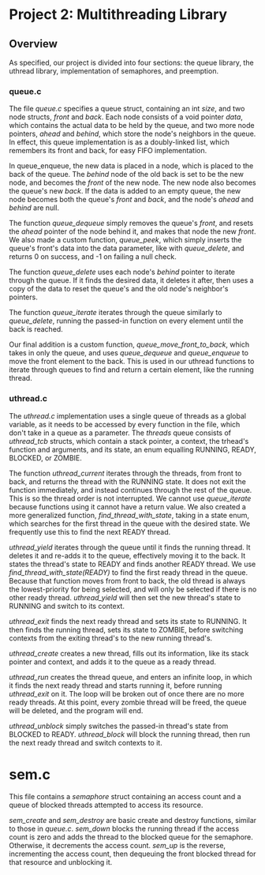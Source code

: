 # Project 2: Multithreading Library

## Overview
As specified, our project is divided into four sections: the queue library, 
the uthread library, implementation of semaphores, and preemption.

### queue.c
The file *queue.c* specifies a queue struct, containing an int *size*, and
two node structs, *front* and *back*. Each node consists of a void pointer
*data*, which contains the actual data to be held by the queue, and two more
node pointers, *ahead* and *behind*, which store the node's neighbors in the
queue. In effect, this queue implementation is as a doubly-linked list, which
remembers its front and back, for easy FIFO implementation.

In queue_enqueue, the new data is placed in a node, which is placed to the back
of the queue. The *behind* node of the old back is set to be the new node, and
becomes the *front* of the new node. The new node also becomes the queue's new
*back*. If the data is added to an empty queue, the new node becomes both the
queue's *front* and *back*, and the node's *ahead* and *behind* are null.

The function *queue_dequeue* simply removes the queue's *front*, and resets the
*ahead* pointer of the node behind it, and makes that node the new *front*. We
also made a custom function, *queue_peek*, which simply inserts the queue's
front's data into the data parameter, like with *queue_delete*, and returns 0
on success, and -1 on failing a null check.

The function *queue_delete* uses each node's *behind* pointer to iterate
through the queue. If it finds the desired data, it deletes it after, then uses
a copy of the data to reset the queue's and the old node's neighbor's pointers.

The function *queue_iterate* iterates through the queue similarly to
*queue_delete*, running the passed-in function on every element until the back
is reached.

Our final addition is a custom function, *queue_move_front_to_back*, which
takes in only the queue, and uses *queue_dequeue* and *queue_enqueue* to move
the front element to the back. This is used in our uthread functions to iterate
through queues to find and return a certain element, like the running thread.


### uthread.c
The *uthread.c* implementation uses a single queue of threads as a global
variable, as it needs to be accessed by every function in the file, which
don't take in a queue as a parameter. The *threads* queue consists of
*uthread_tcb* structs, which contain a stack pointer, a context, the trhead's
function and arguments, and its state, an enum equalling RUNNING, READY,
BLOCKED, or ZOMBIE.

The function *uthread_current* iterates through the threads, from front to
back, and returns the thread with the RUNNING state. It does not exit the
function immediately, and instead continues through the rest of the queue.
This is so the thread order is not interrupted. We cannot use *queue_iterate*
because functions using it cannot have a return value. We also created a more
generalized function, *find_thread_with_state*, taking in a state enum,
which searches for the first thread in the queue with the desired state. We
frequently use this to find the next READY thread.

*uthread_yield* iterates through the queue until it finds the running thread.
It deletes it and re-adds it to the queue, effectively moving it to the back.
It states the thread's state to READY and finds another READY thread. We use
*find_thread_with_state(READY)* to find the first ready thread in the queue.
Because that function moves from front to back, the old thread is always the
lowest-priority for being selected, and will only be selected if there is no
other ready thread. *uthread_yield* will then set the new thread's state to
RUNNING and switch to its context.

*uthread_exit* finds the next ready thread and sets its state to RUNNING. It
then finds the running thread, sets its state to ZOMBIE, before switching
contexts from the exiting thread's to the new running thread's.

*uthread_create* creates a new thread, fills out its information, like its
stack pointer and context, and adds it to the queue as a ready thread.

*uthread_run* creates the thread queue, and enters an infinite loop, in which
it finds the next ready thread and starts running it, before running
*uthread_exit* on it. The loop will be broken out of once there are no more
ready threads. At this point, every zombie thread will be freed, the queue will
be deleted, and the program will end.

*uthread_unblock* simply switches the passed-in thread's state from BLOCKED to
READY. *uthread_block* will block the running thread, then run the next ready
thread and switch contexts to it.


# sem.c
This file contains a *semaphore* struct containing an access count and a queue
of blocked threads attempted to access its resource.

*sem_create* and *sem_destroy* are basic create and destroy functions, similar
to those in *queue.c*. *sem_down* blocks the running thread if the access count
is zero and adds the thread to the blocked queue for the semaphore. Otherwise,
it decrements the access count. *sem_up* is the reverse, incrementing the
access count, then dequeuing the front blocked thread for that resource and
unblocking it.































